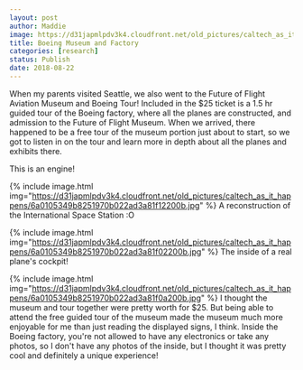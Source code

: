 ```yaml
---
layout: post
author: Maddie
image: https://d31japmlpdv3k4.cloudfront.net/old_pictures/caltech_as_it_happens/6a0105349b8251970b022ad3a81f16200b.jpg
title: Boeing Museum and Factory
categories: [research]
status: Publish
date: 2018-08-22
---
```



When my parents visited Seattle, we also went to the Future of Flight Aviation Museum and Boeing Tour! Included in the $25 ticket is a 1.5 hr guided tour of the Boeing factory, where all the planes are constructed, and admission to the Future of Flight Museum. When we arrived, there happened to be a free tour of the museum portion just about to start, so we got to listen in on the tour and learn more in depth about all the planes and exhibits there.

This is an engine!

{% include image.html img="https://d31japmlpdv3k4.cloudfront.net/old_pictures/caltech_as_it_happens/6a0105349b8251970b022ad3a81f12200b.jpg" %}
A reconstruction of the International Space Station :O

{% include image.html img="https://d31japmlpdv3k4.cloudfront.net/old_pictures/caltech_as_it_happens/6a0105349b8251970b022ad3a81f02200b.jpg" %}
The inside of a real plane's cockpit!

{% include image.html img="https://d31japmlpdv3k4.cloudfront.net/old_pictures/caltech_as_it_happens/6a0105349b8251970b022ad3a81f0a200b.jpg" %}
I thought the museum and tour together were pretty worth for $25. But being able to attend the free guided tour of the museum made the museum much more enjoyable for me than just reading the displayed signs, I think. Inside the Boeing factory, you're not allowed to have any electronics or take any photos, so I don't have any photos of the inside, but I thought it was pretty cool and definitely a unique experience!

